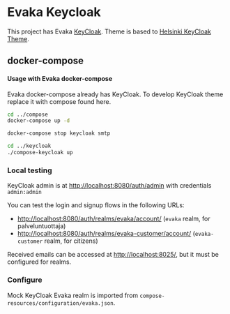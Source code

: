 <!--
SPDX-FileCopyrightText: 2017-2022 City of Espoo

SPDX-License-Identifier: LGPL-2.1-or-later
-->

# Evaka Keycloak

This project has Evaka [KeyCloak](https://www.keycloak.org/). Theme is based to [Helsinki KeyCloak Theme](https://github.com/City-of-Helsinki/helsinki-keycloak-theme).

## docker-compose

#### Usage with Evaka docker-compose

Evaka docker-compose already has KeyCloak. To develop KeyCloak theme replace it with compose found here.

```bash
cd ../compose
docker-compose up -d

docker-compose stop keycloak smtp

cd ../keycloak
./compose-keycloak up
```

### Local testing

KeyCloak admin is at <http://localhost:8080/auth/admin> with credentials `admin:admin`

You can test the login and signup flows in the following URLs:

- <http://localhost:8080/auth/realms/evaka/account/> (`evaka` realm, for palveluntuottaja)
- <http://localhost:8080/auth/realms/evaka-customer/account/> (`evaka-customer` realm, for citizens)

Received emails can be accessed at <http://localhost:8025/>, but it must be configured for realms.

### Configure

Mock KeyCloak Evaka realm is imported from `compose-resources/configuration/evaka.json`.
